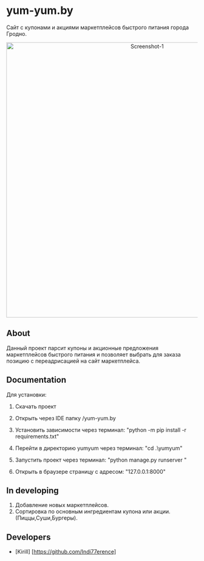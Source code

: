 # yum-yum.by
Сайт с купонами и акциями маркетплейсов быстрого питания города Гродно.
<p align="center">
      <img src="https://i.ibb.co/p3x5zG2/Screenshot-1.png" alt="Screenshot-1" border="0" width="726">
</p>

## About

Данный проект парсит купоны и акционные предложения маркетплейсов быстрого питания и позволяет выбрать для заказа позицию с переадрисацией на сайт маркетплейса.


## Documentation

Для установки:

1. Скачать проект

2. Открыть через IDE папку /yum-yum.by

3. Установить зависимости через терминал:             "python -m pip install -r requirements.txt"

4. Перейти в директорию yumyum через терминал:        "cd .\yumyum\"

5. Запустить проект через терминал:                   "python manage.py runserver  "

6. Открыть в браузере страницу c адресом:             "127.0.0.1:8000"

## In developing
1. Добавление новых маркетплейсов.
2. Сортировка по основным ингредиентам купона или акции.(Пиццы,Суши,Бургеры).

## Developers

- [Kirill] [https://github.com/Indi77erence]


